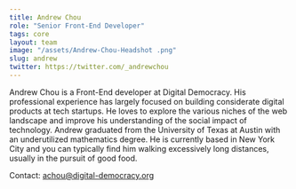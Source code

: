 ```yaml
---
title: Andrew Chou 
role: "Senior Front-End Developer"
tags: core
layout: team
image: "/assets/Andrew-Chou-Headshot .png"
slug: andrew
twitter: https://twitter.com/_andrewchou
---
```


Andrew Chou is a Front-End developer at Digital Democracy. His professional experience has largely focused on building considerate digital products at tech startups. He loves to explore the various niches of the web landscape and improve his understanding of the social impact of technology.
Andrew graduated from the University of Texas at Austin with an underutilized mathematics degree. He is currently based in New York City and you can typically find him walking excessively long distances, usually in the pursuit of good food. 

Contact: [achou@digital-democracy.org](achou@digital-democracy.org)

